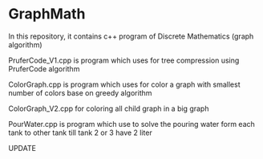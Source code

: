 # GraphMath

In this repository, it contains c++ program of Discrete Mathematics (graph algorithm)

PruferCode_V1.cpp is program which uses for tree compression using PruferCode algorithm

ColorGraph.cpp is program which uses for color a graph with smallest number of colors
base on greedy algorithm

ColorGraph_V2.cpp for coloring all child graph in a big graph

PourWater.cpp is program which use to solve the pouring water form each tank to other tank
till tank 2 or 3 have 2 liter

UPDATE
